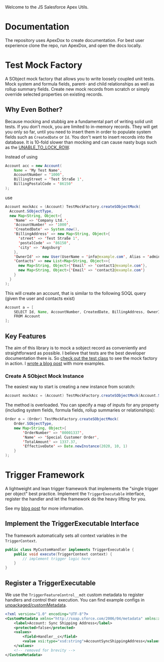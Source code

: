 Welcome to the JS Salesforce Apex Utils.

# Documentation

The repository uses ApexDox to create documentation. For best user experience clone the repo, run ApexDox, and open the docs locally.

# Test Mock Factory

A SObject mock factory that allows you to write loosely coupled unit tests. Mock system and formula fields, parent- and child relationships as well as rollup summary fields. Create new mock records from scratch or simply override selected properties on existing records.

## Why Even Bother?

Because mocking and stubbig are a fundamental part of writing solid unit tests. If you don't mock, you are limited to in-memory records. They will get you only so far, until you need to insert them in order to populate system fields such as `CreatedDate` or `Id`. You don't want to insert records into the database. It is 10-fold slower than mocking and can cause nasty bugs such as the [UNABLE_TO_LOCK_ROW](https://lietzau-consulting.de/2021/12/unable-to-lock-row-in-tests/).

Instead of using

```java
Account acc = new Account(
    Name = 'My Test Name',
    AccountNumber = '1000',
    BillingStreet = 'Test Straße 1',
    BillingPostalCode = '86150'
);
```

use

```java
Account mockAcc = (Account) TestMockFactory.createSObjectMock(
  Account.SObjectType,
  new Map<String, Object>{
    'Name' => 'Company Ltd.',
    'AccountNumber' => '1000',
    'CreatedDate' => System.now(),
    'BillingAddress' => new Map<String, Object>{
      'street' => 'Test Straße 1',
      'postalCode' => '86150',
      'city' => 'Augsburg'
    },
    'OwnerId' => new User(UserName = 'info@example.com', Alias = 'admin'),
    'Contacts' => new List<Map<String, Object>>{
      new Map<String, Object>{'Email' => 'contact1@example.com'},
      new Map<String, Object>{'Email' => 'contact2@example.com'}
    }
  }
);
```

This will create an account, that is similar to the following SOQL query (given the user and contacts exist)

```java
Account a = [
    SELECT Id, Name, AccountNumber, CreatedDate, BillingAddress, OwnerId, Owner.Id, Owner.Username, Owner.Alias, (SELECT Id, Email FROM Contacts)
    FROM Account
];
```

## Key Features

The aim of this library is to mock a sobject record as conveniently and straightforward as possible. I believe that tests are the best developer documentation there is. So [check out the test class](src/packaged/main/test/classes/Test_Unit_TestMockFactory.cls) to see the mock factory in action. I [wrote a blog post](https://lietzau-consulting.de/2022/01/a-library-to-mock-sobject-records/) with more examples.

### Create A SObject Mock Instance

The easiest way to start is creating a new instance from scratch:

```java
Account mockAcc = (Account) TestMockFactory.createSObjectMock(Account.SObjectType);
```

The method is overloaded. You can specify a map of inputs for any property (including system fields, formula fields, rollup summaries or relationships):

```java
Order o = (Order) TestMockFactory.createSObjectMock(
    Order.SObjectType,
    new Map<String, Object>{
        'OrderNumber' => '00001337',
        'Name' => 'Special Customer Order',
        'TotalAmount' => 1337.37,
        'EffectiveDate' => Date.newInstance(2020, 10, 1)
    }
);
```

# Trigger Framework

A lightweight and lean trigger framework that implements the "single trigger per object" best practice. Implement the `TriggerExecutable` interface, register the handler and let the framework do the heavy lifting for you.

See my [blog post](https://lietzau-consulting.de/2022/10/progressive-apex-trigger-framework-for-salesforce/) for more information.

## Implement the TriggerExecutable Interface

The framework automatically sets all context variables in the `TriggerContext`.

```java
public class MyCustomHandler implements TriggerExecutable {
    public void execute(TriggerContext context) {
        // implement trigger logic here
    }
}
```

## Register a TriggerExecutable

We use the `TriggerFeatureControl__mdt` custom metadata to register handlers and control their execution. You can find example configs in [unpackaged/customMetadata](unpackaged/customMetadata).

```xml
<?xml version="1.0" encoding="UTF-8"?>
<CustomMetadata xmlns="http://soap.sforce.com/2006/04/metadata" xmlns:xsi="http://www.w3.org/2001/XMLSchema-instance" xmlns:xsd="http://www.w3.org/2001/XMLSchema">
    <label>Account: Sync Shipping Address</label>
    <protected>false</protected>
    <values>
        <field>Handler__c</field>
        <value xsi:type="xsd:string">AccountSyncShippingAddress</value>
    </values>
    <!-- removed for brevity -->
</CustomMetadata>
```
